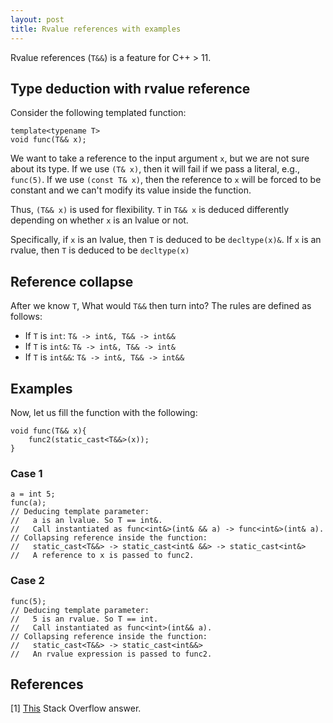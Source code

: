 ```yaml
---
layout: post
title: Rvalue references with examples
---
```


Rvalue references (`T&&`) is a feature for C++ > 11.

## Type deduction with rvalue reference

Consider the following templated function:
```
template<typename T>
void func(T&& x);
```
We want to take a reference to the input argument `x`, but we are not sure about its type. If we use `(T& x)`, then it will fail if we pass a literal, e.g., `func(5)`. If we use `(const T& x)`, then the reference to `x` will be forced to be constant and we can't modify its value inside the function. 

Thus, `(T&& x)` is used for flexibility. `T` in `T&& x` is deduced differently depending on whether `x` is an lvalue or not. 

Specifically, if `x` is an lvalue, then `T` is deduced to be `decltype(x)&`. If `x` is an rvalue, then `T` is deduced to be `decltype(x)`

## Reference collapse

After we know `T`, What would `T&&` then turn into? The rules are defined as follows:
- If `T` is `int`: `T& -> int&, T&& -> int&&`
- If `T` is `int&`: `T& -> int&, T&& -> int&`
- If `T` is `int&&`: `T& -> int&, T&& -> int&&`

## Examples

Now, let us fill the function with the following:
```
void func(T&& x){
    func2(static_cast<T&&>(x));
}
```

### Case 1

```
a = int 5;
func(a);
// Deducing template parameter:
//   a is an lvalue. So T == int&.
//   Call instantiated as func<int&>(int& && a) -> func<int&>(int& a).
// Collapsing reference inside the function:
//   static_cast<T&&> -> static_cast<int& &&> -> static_cast<int&>
//   A reference to x is passed to func2.
```

### Case 2

```
func(5);
// Deducing template parameter:
//   5 is an rvalue. So T == int.
//   Call instantiated as func<int>(int&& a).
// Collapsing reference inside the function:
//   static_cast<T&&> -> static_cast<int&&>
//   An rvalue expression is passed to func2.
```

## References
[1] [This](https://stackoverflow.com/questions/3582001/what-are-the-main-purposes-of-using-stdforward-and-which-problems-it-solves/3582313#3582313) Stack Overflow answer.